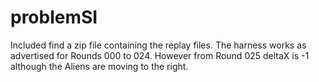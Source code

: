 # problemSI
Included find a zip file containing the replay files. 
The harness works as advertised for Rounds 000 to 024.   However from Round 025 deltaX is -1 although the Aliens are moving to the right.
